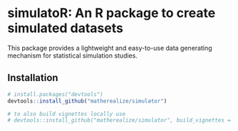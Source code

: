 # simulatoR: An R package to create simulated datasets
This package provides a lightweight and easy-to-use data generating mechanism
for statistical simulation studies.

## Installation
``` r
# install.packages("devtools")
devtools::install_github("matherealize/simulator")

# to also build vignettes locally use
# devtools::install_github("matherealize/simulator", build_vignettes = TRUE)
```